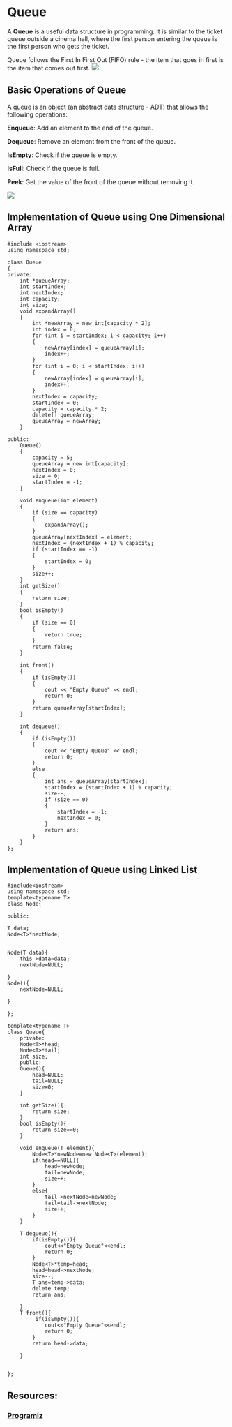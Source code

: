 # Queue

A **Queue** is a useful data structure in programming. It is similar to the ticket queue outside a cinema hall, where the first person entering the queue is the first person who gets the ticket.

Queue follows the First In First Out (FIFO) rule - the item that goes in first is the item that comes out first.
![](https://cdn.programiz.com/sites/tutorial2program/files/queue.png)

## **Basic Operations of Queue**


A queue is an object (an abstract data structure - ADT) that allows the following operations:

**Enqueue**: Add an element to the end of the queue.

**Dequeue**: Remove an element from the front of the queue.

**IsEmpty**: Check if the queue is empty.

**IsFull**: Check if the queue is full.

**Peek**: Get the value of the front of the queue without removing it.


![](https://cdn.programiz.com/sites/tutorial2program/files/Queue-program-enqueue-dequeue.png)


## **Implementation of Queue using One Dimensional Array**

```
#include <iostream>
using namespace std;

class Queue
{
private:
    int *queueArray;
    int startIndex;
    int nextIndex;
    int capacity;
    int size;
    void expandArray()
    {
        int *newArray = new int[capacity * 2];
        int index = 0;
        for (int i = startIndex; i < capacity; i++)
        {
            newArray[index] = queueArray[i];
            index++;
        }
        for (int i = 0; i < startIndex; i++)
        {
            newArray[index] = queueArray[i];
            index++;
        }
        nextIndex = capacity;
        startIndex = 0;
        capacity = capacity * 2;
        delete[] queueArray;
        queueArray = newArray;
    }

public:
    Queue()
    {
        capacity = 5;
        queueArray = new int[capacity];
        nextIndex = 0;
        size = 0;
        startIndex = -1;
    }

    void enqueue(int element)
    {
        if (size == capacity)
        {
            expandArray();
        }
        queueArray[nextIndex] = element;
        nextIndex = (nextIndex + 1) % capacity;
        if (startIndex == -1)
        {
            startIndex = 0;
        }
        size++;
    }
    int getSize()
    {
        return size;
    }
    bool isEmpty()
    {
        if (size == 0)
        {
            return true;
        }
        return false;
    }

    int front()
    {
        if (isEmpty())
        {
            cout << "Empty Queue" << endl;
            return 0;
        }
        return queueArray[startIndex];
    }

    int dequeue()
    {
        if (isEmpty())
        {
            cout << "Empty Queue" << endl;
            return 0;
        }
        else
        {
            int ans = queueArray[startIndex];
            startIndex = (startIndex + 1) % capacity;
            size--;
            if (size == 0)
            {
                startIndex = -1;
                nextIndex = 0;
            }
            return ans;
        }
    }
};
```
## **Implementation of Queue using Linked List**
```
#include<iostream>
using namespace std;
template<typename T>
class Node{

public:

T data;
Node<T>*nextNode;


Node(T data){
    this->data=data;
    nextNode=NULL;
   
}
Node(){
    nextNode=NULL;
 
}

};

template<typename T>
class Queue{
    private:
    Node<T>*head;
    Node<T>*tail;
    int size;
    public:
    Queue(){
        head=NULL;
        tail=NULL;
        size=0;
    }

    int getSize(){
        return size;
    }
    bool isEmpty(){
        return size==0;
    }

    void enqueue(T element){
        Node<T>*newNode=new Node<T>(element);
        if(head==NULL){
            head=newNode;
            tail=newNode;
            size++;
        }
        else{
            tail->nextNode=newNode;
            tail=tail->nextNode;
            size++;
        }
    }

    T dequeue(){
        if(isEmpty()){
            cout<<"Empty Queue"<<endl;
            return 0;
        }
        Node<T>*temp=head;
        head=head->nextNode;
        size--;
        T ans=temp->data;
        delete temp;
        return ans;

    }
    T front(){
         if(isEmpty()){
            cout<<"Empty Queue"<<endl;
            return 0;
        }
        return head->data;

    }


};

```
## Resources:
### [Programiz](https://www.programiz.com/dsa/queue)

